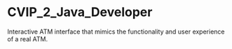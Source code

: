 # CVIP_2_Java_Developer
Interactive ATM interface that mimics the functionality and user experience of a real ATM.
